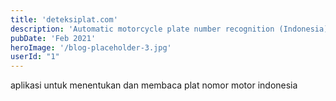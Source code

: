 ```yaml
---
title: 'deteksiplat.com'
description: 'Automatic motorcycle plate number recognition (Indonesia) based on flask and computer vision methodologies'
pubDate: 'Feb 2021'
heroImage: '/blog-placeholder-3.jpg'
userId: "1"
---
```


aplikasi untuk menentukan dan membaca plat nomor motor indonesia